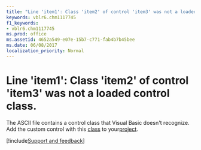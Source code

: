 ```yaml
---
title: "Line 'item1': Class 'item2' of control 'item3' was not a loaded control class."
keywords: vblr6.chm1117745
f1_keywords:
- vblr6.chm1117745
ms.prod: office
ms.assetid: 4652a549-e07e-15b7-c771-fab4b7b45bee
ms.date: 06/08/2017
localization_priority: Normal
---
```



# Line 'item1': Class 'item2' of control 'item3' was not a loaded control class.

The ASCII file contains a control class that Visual Basic doesn't recognize. Add the custom control with this [class](../../Glossary/vbe-glossary.md#class) to your[project](../../Glossary/vbe-glossary.md#project).

[!include[Support and feedback](~/includes/feedback-boilerplate.md)]